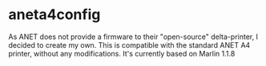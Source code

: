 # aneta4config
As ANET does not provide a firmware to their "open-source" delta-printer, I decided to create my own. This is compatible with the standard ANET A4 printer, without any modifications. It's currently based on Marlin 1.1.8
